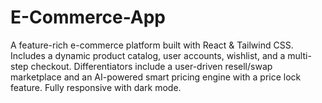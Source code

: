 # E-Commerce-App
A feature-rich e-commerce platform built with React &amp; Tailwind CSS. Includes a dynamic product catalog, user accounts, wishlist, and a multi-step checkout. Differentiators include a user-driven resell/swap marketplace and an AI-powered smart pricing engine with a price lock feature. Fully responsive with dark mode.
